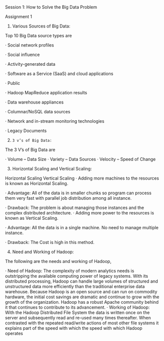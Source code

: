 Session 1: How to Solve the Big Data Problem

Assignment 1
 
1.    Various Sources of Big Data:

 

Top 10 Big Data source types are

 

·        Social network profiles

·        Social influence

·        Activity-generated data

·        Software as a Service (SaaS) and cloud applications

·         Public

·        Hadoop MapReduce application results

·        Data warehouse appliances

·        Columnar/NoSQL data sources

·        Network and in-stream monitoring technologies

·        Legacy Documents

 

 

 
2.     3 v’s of Big Data:
 
The 3 V’s of Big Data are
 
·        Volume – Data Size
·        Variety – Data Sources
·        Velocity – Speed of Change
 
 
 
 
 
 
3.    Horizontal Scaling and Vertical Scaling:
 
Horizontal Scaling
Vertical Scaling
·        Adding more machines to the resources is known as Horizontal Scaling.
 
·        Advantage: All of the data is in smaller chunks so program can process them very fast with parallel job distribution among all instance.
 

·        Drawback: The problem is about managing those instances and the complex distributed architecture.
·        Adding more power to the resources is known as Vertical Scaling.
 
·        Advantage: All the data is in a single machine. No need to manage multiple instance.
 

·        Drawback:  The Cost is high in this method.
 

 

 
 
 
4.    Need and Working of Hadoop:
 
The following are the needs and working of Hadoop,
 
·        Need of Hadoop: The complexity of modern analytics needs is outstripping the available computing power of legacy systems. With its distributed processing, Hadoop can handle large volumes of structured and unstructured data more efficiently than the traditional enterprise data warehouse. Because Hadoop is an open source and can run on commodity hardware, the initial cost savings are dramatic and continue to grow with the growth of the organization. Hadoop has a robust Apache community behind it that continues to contribute to its advancement.
·        Working of Hadoop: With the Hadoop Distributed File System the data is written once on the server and subsequently read and re-used many times thereafter. When contrasted with the repeated read/write actions of most other file systems it explains part of the speed with which the speed with which Hadoop operates    
